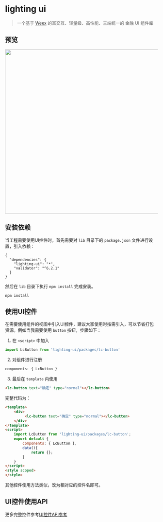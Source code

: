 # lighting ui

> 一个基于 [Weex](https://github.com/apache/incubator-weex) 的富交互、轻量级、高性能、三端统一的 金融 UI 组件库

## 预览
<img src="https://i.loli.net/2018/01/15/5a5c407b7fffe.png" width=540/>


## 安装依赖

当工程需要使用UI控件时，首先需要对 `lib` 目录下的 `package.json` 文件进行设置，引入依赖：
```
{
  "dependencies": {
    "lighting-ui": "*",
    "validator": "^6.2.1"
  }
}
```
然后在 `lib` 目录下执行 `npm install` 完成安装。
```
npm install
```

## 使用UI控件
在需要使用组件的视图中引入UI控件，建议大家使用时按需引入，可以节省打包资源。例如当我需要使用 `button` 按钮，步骤如下：

1. 在 `<script>` 中加入 
```javascript
import LcButton from 'lighting-ui/packages/lc-button'
```
2. 对组件进行注册 
```javascript
components: { LcButton }
```

3. 最后在 `template` 内使用 
```html
<lc-button text="确定" type="normal"></lc-button>
```

完整代码为：
```html
<template>
    <div>
         <lc-button text="确定" type="normal"></lc-button>
    </div>
</template>
<script>
    import LcButton from 'lighting-ui/packages/lc-button';
    export default {
        components: { LcButton },
        data(){
            return {};
        }
    }
</script>
<style scoped>
</style>
```
其他控件使用方法类似，改为相对应的控件名即可。

## UI控件使用API
更多完整控件参考[UI控件API参考](https://git01.hundsun.com/light/light-book/blob/master/content/fu_yan/UI_kong_jian_API_can_kao.md)


